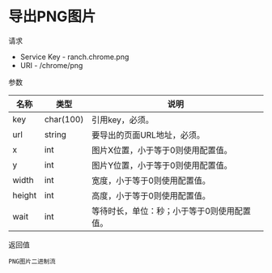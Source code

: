 # 导出PNG图片

请求
- Service Key - ranch.chrome.png
- URI - /chrome/png

参数

|名称|类型|说明|
|---|---|---|
|key|char(100)|引用key，必须。|
|url|string|要导出的页面URL地址，必须。|
|x|int|图片X位置，小于等于0则使用配置值。|
|y|int|图片Y位置，小于等于0则使用配置值。|
|width|int|宽度，小于等于0则使用配置值。|
|height|int|高度，小于等于0则使用配置值。|
|wait|int|等待时长，单位：秒；小于等于0则使用配置值。|

返回值
```
PNG图片二进制流
```
